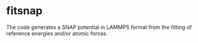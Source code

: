 # fitsnap

The code generates a SNAP potential in LAMMPS format from the fitting of reference energies and/or atomic forces.
